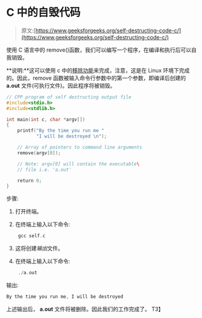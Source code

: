 # C 中的自毁代码

> 原文:[https://www.geeksforgeeks.org/self-destructing-code-c/](https://www.geeksforgeeks.org/self-destructing-code-c/)

使用 C 语言中的 remove()函数，我们可以编写一个程序，在编译和执行后可以自我销毁。

**说明:**这可以使用 c 中的[移除功能](https://www.geeksforgeeks.org/c-program-delete-file/)来完成，注意，这是在 Linux 环境下完成的。因此，remove 函数被输入命令行参数中的第一个参数，即编译后创建的 **a.out** 文件(可执行文件)。因此程序将被销毁。

```cpp
// CPP program of self destructing output file
#include<stdio.h>
#include<stdlib.h>

int main(int c, char *argv[])
{
    printf("By the time you run me "
           "I will be destroyed \n");

    // Array of pointers to command line arguments
    remove(argv[0]);    

    // Note: argv[0] will contain the executable\
    // file i.e. 'a.out'

    return 0;
}
```

步骤:

1.  打开终端。
2.  在终端上输入以下命令:

    ```cpp
     gcc self.c 
    ```

3.  这将创建*输出*文件。
4.  在终端上输入以下命令:

    ```cpp
     ./a.out 
    ```

输出:

```cpp
By the time you run me, I will be destroyed

```

上述输出后， **a.out** 文件将被删除。因此我们的工作完成了。
T3】